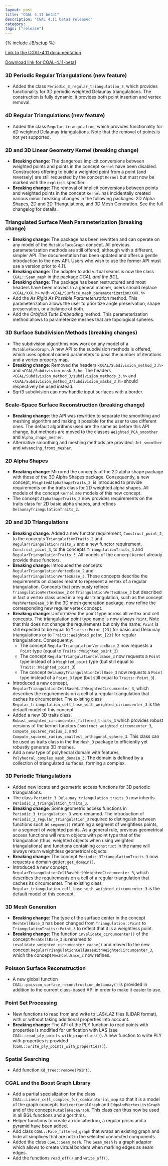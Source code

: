 ```yaml
---
layout: post
title: "CGAL 4.11 beta1"
description: "CGAL 4.11 beta1 released"
category: 
tags: ["release"]
---
```

{% include JB/setup %}

<a href="http://doc.cgal.org/4.11/Manual/index.html">Link to the
CGAL-4.11 documentation</a>

<a href="/download/4.11-beta1">Download link for CGAL-4.11-beta1</a>

  <h3>3D Periodic Regular Triangulations (new feature)</h3>
  <ul>
    <li>
      Added the class <code>Periodic_3_regular_triangulation_3</code>,
      which provides functionality for 3D periodic weighted Delaunay
      triangulations. The construction is fully dynamic: it provides both
      point insertion and vertex removal.
    </li>
  </ul>
  <h3>dD Regular Triangulations (new feature)</h3>
  <ul>
    <li>
      Added the class <code>Regular_triangulation</code>, which provides
      functionality for dD weighted Delaunay triangulations. Note that the
      removal of points is not yet supported.
    </li>
  </ul>
  <h3>2D and 3D Linear Geometry Kernel (breaking change)</h3>
  <ul>
    <li><b>Breaking change</b>: The dangerous implicit conversions between
      weighted points and points in the concept <code>Kernel</code> have
      been disabled. Constructors offering to build a weighted point from a
      point (and reversely) are still requested by the
      concept <code>Kernel</code> but must now be marked with
      the <code>explicit</code> specifier.
    </li>
    <li><b>Breaking change</b>: The removal of implicit conversions between
      points and weighted points in the concept <code>Kernel</code> has
      incidentally created various minor breaking changes in the following
      packages: 2D Alpha Shapes, 2D and 3D Triangulations, and 3D Mesh
      Generation. See the full changelog for details.
    </li>
  </ul>
  <h3>Triangulated Surface Mesh Parameterization (breaking change)</h3>
  <ul>
    <li>
      <b>Breaking change</b>: The package has been rewritten and can operate
      on any model of the <code>MutableFaceGraph</code> concept. All previous
      parameterization methods are still offered, although with a different,
      simpler API.  The documentation has been updated and offers a gentle
      introduction to the new API.  Users who wish to use the former API must
      use a version prior to 4.11.
    </li>
    <li>
      <b>Breaking change</b>: The adapter to add virtual seams is now the
      class <code>CGAL::Seam_mesh</code> in the package <em>CGAL and the
        BGL</em>.
    </li>
    <li>
      <b>Breaking change</b>: The package has been restructured and most
      headers have been moved. In a general manner, users should
      replace <code>&lt;CGAL/XXX.h&gt;</code>
      with <code>&lt;CGAL/Surface_mesh_parameterization/XXX.h&gt;</code>
    </li>
    <li>
      Add the <em>As Rigid As Possible Parameterization</em> method. This
      parameterization allows the user to prioritize angle preservation,
      shape preservation, or a balance of both.
    </li>
    <li>
      Add the <em>Orbifold Tutte Embedding</em> method. This
      parameterization method allows to parameterize meshes that are
      topological spheres.
    </li>
  </ul>
  <h3> 3D Surface Subdivision Methods (breaking changes)</h3>
  <ul>
    <li>
      The subdivision algorithms now work on any model of
      a <code>MutableFaceGraph</code>.  A new API to the subdivision
      methods is offered, which uses optional named parameters to pass the
      number of iterations and a vertex property map.
    </li>
    <li><b>Breaking change</b>: Removed the
      headers <code>&lt;CGAL/Subdivision_method_3.h&gt;</code> and
      <code>&lt;CGAL/Subdivision_mask_3.h&gt;</code>. The headers
      <code>&lt;CGAL/Subdivision_method_3/subdivision_methods_3.h&gt;</code>
      and
      <code>&lt;CGAL/Subdivision_method_3/subdivision_masks_3.h&gt;</code>
      should respectively be used instead.
    </li>
    <li>
      Sqrt3 subdivision can now handle input surfaces with a border.
    </li>
  </ul>
  <h3>Scale-Space Surface Reconstruction (breaking change)</h3>
  <ul>
    <li><b>Breaking change</b>: the API was rewritten to separate the
      smoothing and meshing algorithm and making it possible for the user
      to use different ones. The default algorithms used are the same as
      before this API change, but methods are moved to the
      classes <code>Weighted_PCA_smoother</code>
      and <code>Alpha_shape_mesher</code>.</li>
    <li>Alternative smoothing and meshing methods are
      provided: <code>Jet_smoother</code>
      and <code>Advancing_front_mesher</code>.</li>
  </ul>
  <h3> 2D Alpha Shapes </h3>
  <ul>
    <li><b>Breaking change</b>: Mirrored the concepts of the 2D alpha shape
      package with those of the 3D Alpha Shapes package. Consequently, a
      new concept, <code>WeightedAlphaShapeTraits_2</code>, is introduced
      to provide requirements on the traits class for 2D weighted alpha
      shapes. All models of the concept <code>Kernel</code> are models of
      this new concept.
    </li>
    <li>
      The concept <code>AlphaShapeTraits_2</code> now provides requirements
      on the traits class for 2D basic alpha shapes, and
      refines <code>DelaunayTriangulationTraits_2</code>.
    </li>
  </ul>
  <h3> 2D and 3D Triangulations </h3>
  <ul>
    <li><b>Breaking change</b>: Added a new functor
      requirement, <code>Construct_point_2</code>, to the concepts
      <code>TriangulationTraits_2</code>
      and <code>RegularTriangulationTraits_2</code> and a new functor
      requirement, <code>Construct_point_3</code>, to the concepts
      <code>TriangulationTraits_3</code>
      and <code>RegularTriangulationTraits_3</code>.  All models of the
      concept <code>Kernel</code> already provide these functors.
    </li>
    <li><b>Breaking change</b>: Introduced the
      concepts <code>RegularTriangulationVertexBase_2</code> and
      <code>RegularTriangulationVertexBase_3</code>. These concepts
      describe the requirements on classes meant to represent a vertex of a
      regular triangulation.  Concepts that previously
      refined <code>TriangulationVertexBase_2</code> or
      <code>TriangulationVertexBase_3</code> but described in fact a vertex
      class used in a regular triangulation, such as the
      concept <code>MeshVertexBase_3</code> in the 3D mesh generation
      package, now refine the corresponding new regular vertex concept.
    <li><b>Breaking change</b>:
      Uniformized the point type across all vertex and cell concepts. The
      triangulation point type name is now always <code>Point</code>. Note
      that this does not change the requirements but only the
      name: <code>Point</code> is still expected to be equal to
      <code>Traits::Point_[23]</code> for basic and Delaunay triangulations
      or to
      <code>Traits::Weighted_point_[23]</code> for regular
      triangulations. Consequently:
      <ul>
        <li>
          The concept <code>RegularTriangulationVertexBase_2</code> now
          requests a <code>Point</code> type (equal
          to <code>Traits::Weighted_point_2</code>)
        </li>
        <li>
          The concept <code>RegularTriangulationCellBase_3</code> now
          requests a <code>Point</code> type instead of
          a <code>Weighted_point</code> type (but still equal
          to <code>Traits::Weighted_point_3</code>)
        </li>
        <li>
          The concept <code>DelaunayTriangulationCellBase_3</code> now
          requests a <code>Point</code> type instead of
          a <code>Point_3</code> type (but still equal
          to <code>Traits::Point_3</code>).
        </li>
      </ul>
    </li>
    <li>
      Introduced a new concept,
      <code>RegularTriangulationCellBaseWithWeightedCircumcenter_3</code>,
      which describes the requirements on a cell of a regular triangulation
      that caches its circumcenter. The existing class
      <code>Regular_triangulation_cell_base_with_weighted_circumcenter_3</code>
      is the default model of this concept.
    </li>
    <li>
      Added a new 3D traits
      class, <code>Robust_weighted_circumcenter_filtered_traits_3</code>
      which provides robust versions of the kernel
      functors <code>Construct_weighted_circumcenter_3</code>,
      <code>Compute_squared_radius_3</code>, and
      <code>Compute_squared_radius_smallest_orthogonal_sphere_3</code>.
      This class can be used as traits class in the the <code>Mesh_3</code>
      package to efficiently yet robustly generate 3D meshes.
    </li>
    <li>
      Add a new type of polyhedral domain with features,
      <code>Polyhedral_complex_mesh_domain_3</code>.
      The domain is defined by a collection of triangulated surfaces, forming a complex.
    </li>
  </ul>
  <h3>3D Periodic Triangulations</h3>
  <ul>
    <li>
      Added new locate and geometric access functions for 3D periodic
      triangulations.
    </li>
    <li>
      The class <code>Periodic_3_Delaunay_triangulation_traits_3</code> now
      inherits <code>Periodic_3_triangulation_traits_3</code>.
    </li>
    <li><b>Breaking change</b>: Some geometric access functions
      in <code>Periodic_3_triangulation_3</code> were renamed.  The
      introduction of <code>Periodic_3_regular_triangulation_3</code>
      required to distinguish between functions such
      as <code>segment()</code> returning a segment of weightless points,
      or a segment of weighted points. As a general rule, previous
      geometrical access functions will return objects with point type that
      of the triangulation (thus, weighted objects when using weighted
      triangulations) and functions containing <code>construct</code> in
      the name will always return weightless geometrical objects.
    </li>
    <li><b>Breaking change</b>: The
      concept <code>Periodic_3TriangulationTraits_3</code> now requests a
      domain getter: <code>get_domain()</code>.
    </li>
    <li>
      Introduced a new
      concept,
      <code>RegularTriangulationCellBaseWithWeightedCircumcenter_3</code>,
      which describes the requirements on a cell of a regular triangulation
      that caches its circumcenter. The existing class
      <code>Regular_triangulation_cell_base_with_weighted_circumcenter_3</code>
      is the default model of this concept.
    </li>
  </ul>
  <h3> 3D Mesh Generation </h3>
  <ul>
    <li><b>Breaking change</b>: The type of the surface center in the
      concept <code>MeshCellBase_3</code> has been changed
      from <code>Triangulation::Point</code> to
      <code>TriangulationTraits::Point_3</code> to reflect that it is a
      weightless point.
    </li>
    <li><b>Breaking change</b>: The
      function <code>invalidate_circumcenter()</code> of the
      concept <code>MeshCellBase_3</code> is renamed to
      <code>invalidate_weighted_circumcenter_cache()</code> and moved to
      the new concept
      <code>RegularTriangulationCellBaseWithWeightedCircumcenter_3</code>,
      which the concept <code>MeshCellBase_3</code> now refines.
    </li>
  </ul>
  <h3>Poisson Surface Reconstruction</h3>
  <ul>
    <li>A new global
      function <code>CGAL::poisson_surface_reconstruction_delaunay()</code>
      is provided in addition to the current class-based API in order to
      make it easier to use.</li>
  </ul>
  <h3>Point Set Processing</h3>
  <ul>
    <li>New functions to read from and write to LAS/LAZ files (LIDAR
    format), with or without taking additional properties into
    account.</li>
    <li><b>Breaking change:</b> The API of the PLY function to read
    points with properties is modified for unification with LAS
    (see <code>CGAL::read_ply_points_with_properties()</code>). A new
    function to write PLY with properties is provided
      (<code>CGAL::write_ply_points_with_properties()</code>).</li>
  </ul>
  <h3>Spatial Searching</h3>
  <ul>
    <li>
      Add function <code>Kd_tree::remove(Point)</code>.
    </li>
  </ul>
  <h3>CGAL and the Boost Graph Library</h3>
  <ul>
    <li>
      Add a partial specialization for the
      class <code>CGAL::Linear_cell_complex_for_combinatorial_map</code> so
      that it is a model of the graph
      concepts <code>BidirectionalGraph</code> and
      <code>EdgeAndVertexListGraph</code> and of the
      concept <code>MutableFaceGraph</code>. This class can thus now be
      used in all BGL functions and algorithms.
    </li>
    <li>Helper functions to create an icosahedron, a regular prism and a 
      pyramid have been added.
    </li>
    <li>
      Add class <code>CGAL::Face_filtered_graph</code> that
      wraps an existing graph and hide all simplices that are not
      in the selected connected components.
    </li>
    <li>
      Added the
      class <code>CGAL::Seam_mesh</code>. The <code>Seam_mesh</code> is a
      graph adaptor which allows to create virtual borders when marking
      edges as seam edges.
    </li>
     <li>Add the functions <code>read_off()</code>
     and <code>write_off()</code>.
    </li>
  </ul>
